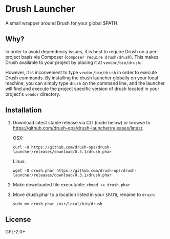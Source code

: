 # Drush Launcher

A small wrapper around Drush for your global $PATH.

## Why?

In order to avoid dependency issues, it is best to require Drush on a per-project basis via Composer (`composer require drush/drush`). This makes Drush available to your project by placing it at `vendor/bin/drush`.

However, it is inconvenient to type `vendor/bin/drush` in order to execute Drush commands.  By installing the drush launcher globally on your local machine, you can simply type `drush` on the command line, and the launcher will find and execute the project specific version of drush located in your project's `vendor` directory.

## Installation

1. Download latest stable release via CLI (code below) or browse to https://github.com/drush-ops/drush-launcher/releases/latest.

    OSX:
    ```Shell
    curl -O https://github.com/drush-ops/drush-launcher/releases/download/0.3.1/drush.phar
    ```

    Linux:

    ```Shell
    wget -O drush.phar https://github.com/drush-ops/drush-launcher/releases/download/0.3.1/drush.phar
    ```
1. Make downloaded file executable: `chmod +x drush.phar`
1. Move drush.phar to a location listed in your `$PATH`, rename to `drush`: 

    ```Shell
    sudo mv drush.phar /usr/local/bin/drush
    ```

## License

GPL-2.0+

